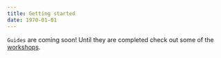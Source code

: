 ```yaml
---
title: Getting started
date: 1970-01-01
---
```


`Guides` are coming soon! Until they are completed check out some of the [workshops](/workshops).
